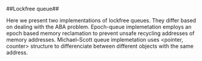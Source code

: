 ##Lockfree queue##

Here we present two implementations of lockfree queues.
They differ based on dealing with the ABA problem.
Epoch-queue implemetation employs an epoch based memory reclamation to prevent unsafe  recycling addresses of memory addresses.
Michael–Scott queue implemetation uses <pointer, counter> structure to differenciate between different objects with the same address.
